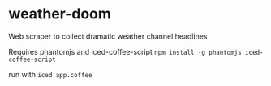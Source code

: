 # weather-doom
Web scraper to collect dramatic weather channel headlines

Requires phantomjs and iced-coffee-script `npm install -g phantomjs iced-coffee-script`

run with `iced app.coffee`
